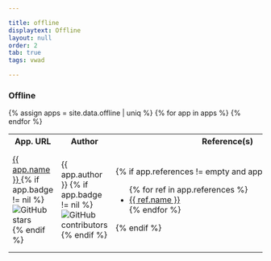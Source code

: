```yaml
---

title: offline
displaytext: Offline
layout: null
order: 2
tab: true
tags: vwad

---
```


### Offline

<table style="font-size: 16px">
  <tr><th>App. URL</th><th>Author</th><th nowrap="nowrap">Reference(s)</th><th nowrap="nowrap">Technology(ies)</th><th nowrap="nowrap">Note(s)</th></tr>
  {% assign apps = site.data.offline | uniq %}
  {% for app in apps %}
  <tr>
    <td>
        <a href="{{ app.url }}"> {{ app.name }} </a>
        {% if app.badge != nil %}
            <img alt="GitHub stars" src="https://img.shields.io/github/stars/{{ app.badge }}?style=social">
        {% endif %}
    </td>
    <td>
        {{ app.author }}
        {% if app.badge != nil %}
            <img alt="GitHub contributors" src="https://img.shields.io/github/contributors/{{ app.badge }}">
        {% endif %}
    </td>
    <td nowrap="nowrap">
      {% if app.references != empty and app.references != nil %}
        <ul> 
          {% for ref in app.references %}
            <li> <a href="{{ ref.url }}">{{ ref.name }}</a> </li>
          {% endfor %}
        </ul>
      {% endif %}
    </td>
    <td nowrap="nowrap"> 
      {% if app.technology != empty and app.technology != nil %}
        <ul>
          {% for tech in app.technology %}
            <li> {{ tech }} </li>
          {% endfor %}
        </ul>
      {% endif %}
    </td>
    <td>
        {{ app.notes }}
        {% if app.badge != nil %}
            <img alt="GitHub last commit" src="https://img.shields.io/github/last-commit/{{ app.badge }}">
        {% endif %}
    </td>
  </tr>
  {% endfor %}
</table>
